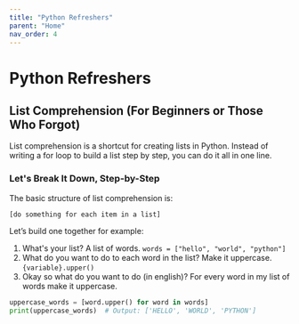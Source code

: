 ```yaml
---
title: "Python Refreshers"
parent: "Home"
nav_order: 4
---
```


# Python Refreshers

## List Comprehension (For Beginners or Those Who Forgot)
List comprehension is a shortcut for creating lists in Python. Instead of writing a for loop to build a list step by step, you can do it all in one line.

### Let's Break It Down, Step-by-Step
The basic structure of list comprehension is:

`[do something for each item in a list]`

Let’s build one together for example:
1. What's your list? A list of words.
`words = ["hello", "world", "python"]`
2. What do you want to do to each word in the list? Make it uppercase.
`{variable}.upper()`
3. Okay so what do you want to do (in english)? For every word in my list of words make it uppercase.
```python
uppercase_words = [word.upper() for word in words]
print(uppercase_words)  # Output: ['HELLO', 'WORLD', 'PYTHON']
```

